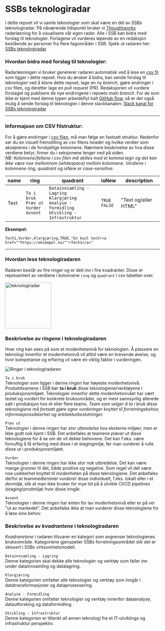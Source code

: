 # SSBs teknologiradar

I dette repoet vil vi samle teknologier som skal være en del av SSBs teknologiradar. På nåværende tidspunkt bruker vi [Thoughtworks](https://www.thoughtworks.com/radar) radarløsning for å visualisere vår egen radar. Alle i SSB kan bidra med forslag til teknologier. Forlagene vil vurderes løpende av en redaksjon bestående av personer fra flere fagområder i SSB. Sjekk ut radaren her: [SSBs teknologiradar](https://radar.thoughtworks.com/?sheetId=https%3A%2F%2Fraw.githubusercontent.com%2Fstatisticsnorway%2Fteknologiradar%2Fmain%2FSSB%2520-%2520Teknologiradar.csv)

### Hvordan bidra med forslag til teknologier:

Radarløsningen vi bruker genererer radaren automatisk ved å lese en [*csv* fil](https://github.com/statisticsnorway/teknologiradar/blob/main/SSB%20-%20Teknologiradar.csv) som ligger i dette repoet. Hvis du ønsker å bidra, kan sende forslag til teknologier ved å klone dette repoet, lage en ny *branch*, gjøre endringer i *csv* filen, og deretter lage en *pull request* (PR). Redaksjonen vil vurdere forslaget og publisere de nye endringene i repoets *main branch*. For de som ikke er kjent med denne typen arbeidsflyt kalt [GitHub flow](https://docs.github.com/en/get-started/quickstart/github-flow), så er det også mulig å sende forslag til teknologier i denne slackkanalen: [Slack kanal for SSBs teknologiradar](https://ssb-norge.slack.com/archives/C02NRC2V83Z)

---

### Informajson om CSV filstruktur:

For å gjøre endringer i [*csv* filen](https://github.com/statisticsnorway/teknologiradar/blob/main/SSB%20-%20Teknologiradar.csv), må man følge en fastsatt struktur. Nedenfor ser du en visuell fremstilling av *csv* filens *header* og hvilke verdier som aksepteres i de forskjellige kolonnene. Nærmere beskrivelse av hva disse verdiene betyr, finner du i seksjonene lenger ned på siden. \
*NB: Kolonnene/feltene i csv filen må skilles med et komma tegn og det kan ikke være noe mellomrom (whitespace) mellom kolonnene. Verdiene i kolonnene ring, quadrant og isNew er case-sensitive.*

| name 	| ring 	| quadrant 	| isNew 	| description 	|
|-------|-------|-----------|---------|---------------|
|Text |`Ta i bruk`<br />`Prøv ut`<br />`Vurder`<br />`Avvent`|`Datainnsamling - Lagring`<br />`Klargjøring`<br />`Analyse - Formidling`<br />`Utvikling - Infrastruktur`|`TRUE`<br />`FALSE`|"Text og/eller HTML"|

**Eksempel:**
```
Tech1,Vurder,Klargjøring,TRUE,"En kuul tech!<a href=""https://eksempel.no/"">Tech1</a>"
```
---

### Hvordan lese teknologiradaren

Radaren består av fire ringer og er delt inn i fire kvadranter. Disse er representert av verdiene i kolonnene `ring` og `quadrant` i *csv* tabellen over.

<img src="https://github.com/statisticsnorway/teknologiradar/blob/main/radar.png" alt="teknologiradar" width="150"/>

### Beskrivelse av *ringene* i teknologiradaren

Hver *ring* kan sees på som et modenhetsnivå for teknologien. Å plassere en teknologi innenfor et modenhetsnivå vil alltid være en krevende øvelse, og hvor kompetanse og erfaring vil være en viktig faktor i vurderingen.  

![Ringer i teknologiradaren](https://github.com/statisticsnorway/teknologiradar/blob/main/rings.png)

`Ta i bruk` \
Teknologier som ligger i denne *ringen* har høyeste modenhetsnivå. Produktteamene i SSB bør **ta i bruk** disse teknologiene/verktøyene i produksjonsmiljøet. Teknologier innenfor dette modenhetsnivået har vært testet og vurdert for konkrete bruksområder, og er mest sannsynlig allerede satt i produksjon hos et eller flere teams. *Team som velger å ta i bruk disse teknologiene må fortsatt gjøre egne vurderinger knyttet til forretningsbehov, informasjonssikkerhet og arkitekturbeslutninger.*

`Prøv ut` \
Teknologier i denne *ringen* har stor utbredelse hos eksterne miljøer, men er ikke godt nok kjent i SSB. Det anbefales at teamene *prøver ut* disse teknologiene for å se om de vil dekke behovene. Det kan f.eks. være fornuftig å få erfaring med disse i et stagingmiljø, før man vurderer å rulle disse ut i produksjonsmiljøet.

`Vurder` \
Teknologier i denne *ringen* har ikke stor nok utbredelse. Det kan være mange grunner til det, både positive og negative. Som regel vil det være noe usikkerhet knyttet til modenheten på disse teknologiene. Det anbefales derfor at teammedlemmer *vurderer* disse individuelt, f.eks. lokalt eller i et *devmiljø*, slik at man ikke bruker for mye tid på å utvikle CI/CD pipelines (staging/prodmiljø) hvor disse inngår.

`Avvent` \
Teknologier i denne *ringen* har enten for lav modenhetsnivå eller er på vei "ut av markedet". Det anbefales ikke at man vurderer disse teknologiene for å løse sine behov.

### Beskrivelse av *kvadrantene* i teknologiradaren

*Kvadranetene* i radaren tilsvarer en kategori som avgrenser teknologienes bruksområde. Kategoriene gjenspeiler SSBs forretningsområdet slik det er skissert i SSBs virksomhetsmodell.

`Datainnsamling - Lagring` \
Denne kategorien skal dekke alle teknologier og verktøy som faller inn under datainnsamling og datalagring.

`Klargjøring` \
Denne kategorien omfatter alle teknologier og verktøy som inngår i datatransformasjoner og dataprosessering.

`Analyse - Formidling` \
Denne kategorien omfatter teknologier og verktøy innenfor dataanalyse, datautforsking og dataformidling

`Utvikling - Infrastruktur` \
Denne kategorien er tiltenkt all annen teknologi fra et IT-utviklings og infrastruktur perspektiv.
